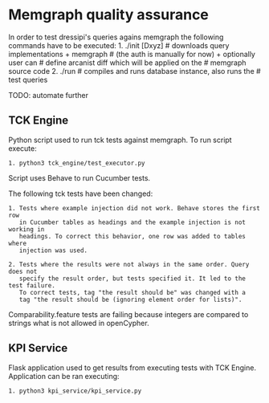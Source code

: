# Memgraph quality assurance

In order to test dressipi's queries agains memgraph the following commands have
to be executed:
    1. ./init [Dxyz] # downloads query implementations + memgraph
                     # (the auth is manually for now) + optionally user can
                     # define arcanist diff which will be applied on the
                     # memgraph source code
    2. ./run         # compiles and runs database instance, also runs the
                     # test queries

TODO: automate further

## TCK Engine

Python script used to run tck tests against memgraph. To run script execute:

    1. python3 tck_engine/test_executor.py

Script uses Behave to run Cucumber tests.

The following tck tests have been changed:
	
    1. Tests where example injection did not work. Behave stores the first row 
       in Cucumber tables as headings and the example injection is not working in
       headings. To correct this behavior, one row was added to tables where
       injection was used.

    2. Tests where the results were not always in the same order. Query does not
       specify the result order, but tests specified it. It led to the test failure. 
       To correct tests, tag "the result should be" was changed with a 
       tag "the result should be (ignoring element order for lists)".

Comparability.feature tests are failing because integers are compared to strings
what is not allowed in openCypher.

## KPI Service

Flask application used to get results from executing tests with TCK Engine. 
Application can be ran executing:
	
    1. python3 kpi_service/kpi_service.py
